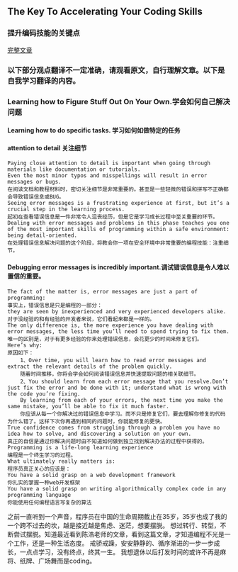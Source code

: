## The Key To Accelerating Your Coding Skills
### 提升编码技能的关键点
[完整文章](http://blog.thefirehoseproject.com/posts/learn-to-code-and-be-self-reliant/)
### 以下部分观点翻译不一定准确，请观看原文，自行理解文章。以下是自我学习翻译的内容。
### Learning how to Figure Stuff Out On Your Own.学会如何自己解决问题
#### Learning how to do specific tasks. 学习如何如做特定的任务
#### attention to detail 关注细节
    Paying close attention to detail is important when going through materials like documentation or tutorials. 
    Even the most minor typos and misspellings will result in error messages or bugs. 
    在阅读文档和教程材料时，密切关注细节是非常重要的。甚至是一些轻微的错误和拼写不正确都会导致错误信息或BUG。
    Seeing error messages is a frustrating experience at first, but it’s a crucial step in the learning process. 
    起初在查看错误信息是一件非常令人沮丧经历，但是它是学习成长过程中至关重要的环节。
    Dealing with error messages and problems in this phase teaches you one of the most important skills of programming within a safe environment: being detail-oriented.
    在处理错误信息解决问题的这个阶段，将教会你一项在安全环境中非常重要的编程技能：注重细节。
#### Debugging error messages is incredibly important.调试错误信息是令人难以置信的重要。
    The fact of the matter is, error messages are just a part of programming: 
    事实上，错误信息是只是编程的一部分：
    they are seen by inexperienced and very experienced developers alike.
    对于没经验的和有经验的开发者来说，它们看起来都是一样的。
    The only difference is, the more experience you have dealing with error messages, the less time you’ll need to spend trying to fix them.
    唯一的区别是，对于有更多经验的你来处理错误信息，会花更少的时间来修复它们。
    Here’s why:
    原因如下：
        1、Over time, you will learn how to read error messages and extract the relevant details of the problem quickly.
        随着时间推移，你将会学会如何阅读错误信息并快速提取问题的相关联细节。
        2、You should learn from each error message that you resolve.Don’t just fix the error and be done with it; understand what is wrong with the code you’re fixing.
        By learning from each of your errors, the next time you make the same mistake, you’ll be able to fix it much faster.
        你应该从每一个你解决过的错误信息中学习。而不只是修复它们，要去理解你修复的代码为什么错了。这样下次你再遇到相同的问题时，你就能修复的更快。
    True confidence comes from struggling through a problem you have no idea how to solve, and discovering a solution on your own.
    真正的自信是通过你解决问题时由不知道如何做到独立找到解决办法的过程中获得的。
    Programming is a life-long learning experience
    编程是一个终生学习的过程。
    What ultimately really matters is:
    程序员真正关心的应该是：
    You have a solid grasp on a web development framework
    你扎实的掌握一种web开发框架
    You have a solid grasp on writing algorithmically complex code in any programming language
    你能使用任何编程语言写复杂的算法

 之前一直听到一个声音，程序员在中国的生命周期截止在35岁，35岁也成了我的一个跨不过去的坎，越是接近越是焦虑、迷茫，想要摆脱。
 想过转行、转型，不断尝试摆脱。知道最近看到陈浩老师的文章，看到这篇文章，才知道编程不光是一个工作，还是一种生活态度。
 戒骄戒躁，安安静静的、循序渐进的一步一步成长，一点点学习，没有终点，终其一生。
 我想退休以后打发时间的或许不再是麻将、纸牌、广场舞而是coding。
             
